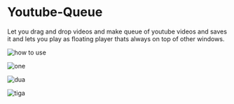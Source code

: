 # Youtube-Queue

Let you drag and drop videos and make queue of youtube videos and saves it and lets you play as floating player thats always on top of other windows. 


![how to use](https://github.com/00000vish/Youtube-Queue/blob/master/YoutubeQ/3jPQDDu.gif?raw=true)

![one](https://imgur.com/SHeUiTs.png)

![dua](https://imgur.com/5Wf5g47.png)

![tiga](https://imgur.com/9ocNhBH.png)
